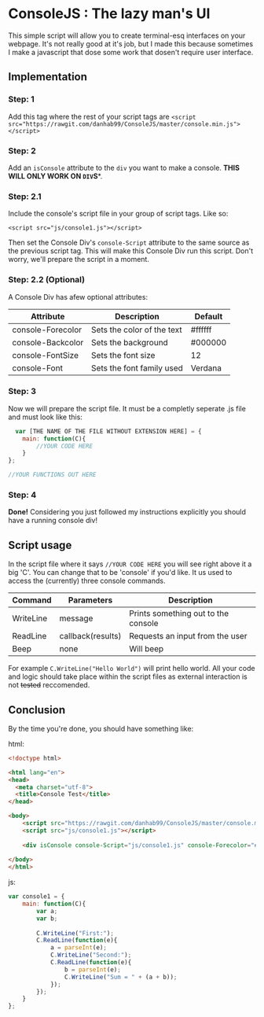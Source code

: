 # ConsoleJS : The lazy man's UI
This simple script will allow you to create terminal-esq interfaces on your webpage. It's not really good at it's job, but I made this because sometimes I make a javascript that dose some work that dosen't require user interface.

## Implementation

### Step: 1
Add this tag where the rest of your script tags are
```<script src="https://rawgit.com/danhab99/ConsoleJS/master/console.min.js"></script>```

### Step: 2
Add an `isConsole` attribute to the `div` you want to make a console. **THIS WILL ONLY WORK ON `DIV`S***.

### Step: 2.1
Include the console's script file in your group of script tags. Like so:

```<script src="js/console1.js"></script>```

Then set the Console Div's `console-Script` attribute to the same source as the previous script tag. This will make this Console Div run this script. Don't worry, we'll prepare the script in a moment.

### Step: 2.2 (Optional)

A Console Div has afew optional attributes:

| Attribute         | Description                | Default |
|-------------------|----------------------------|---------|
| console-Forecolor | Sets the color of the text | #ffffff |
| console-Backcolor | Sets the background        | #000000 |
| console-FontSize  | Sets the font size         | 12      |
| console-Font      | Sets the font family used  | Verdana |

### Step: 3
Now we will prepare the script file. It must be a completly seperate .js file and must look like this:

```javascript
  var [THE NAME OF THE FILE WITHOUT EXTENSION HERE] = {
	main: function(C){
		//YOUR CODE HERE
	}
};

//YOUR FUNCTIONS OUT HERE
```

### Step: 4
**Done!** Considering you just followed my instructions explicitly you should have a running console div!

## Script usage
In the script file where it says `//YOUR CODE HERE` you will see right above it a big 'C'. You can change that to be 'console' if you'd like. It us used to access the (currently) three console commands.

| Command   | Parameters        | Description                         |
|-----------|-------------------|-------------------------------------|
| WriteLine | message           | Prints something out to the console |
| ReadLine  | callback(results) | Requests an input from the user     |
| Beep      | none              | Will beep                           |

For example `C.WriteLine("Hello World")` will print hello world. All your code and logic should take place within the script files as external interaction is not ~~tested~~ reccomended.

## Conclusion
By the time you're done, you should have something like:

html:
```html
<!doctype html>

<html lang="en">
<head>
  <meta charset="utf-8">
  <title>Console Test</title>
</head>

<body>
	<script src="https://rawgit.com/danhab99/ConsoleJS/master/console.min.js"></script>
	<script src="js/console1.js"></script>
	
	<div isConsole console-Script="js/console1.js" console-Forecolor="#ffffff" style="width:300px; height:300px;"></div>
	
</body>
</html>
```

js:
```javascript
var console1 = {
	main: function(C){
		var a;
		var b;
		
		C.WriteLine("First:");
		C.ReadLine(function(e){
			a = parseInt(e);
			C.WriteLine("Second:");
			C.ReadLine(function(e){
				b = parseInt(e);
				C.WriteLine("Sum = " + (a + b));
			});
		});
	}
};
```

